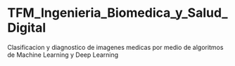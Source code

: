 # TFM_Ingenieria_Biomedica_y_Salud_Digital
Clasificacion y diagnostico de imagenes medicas por medio de algoritmos de Machine Learning y Deep Learning
